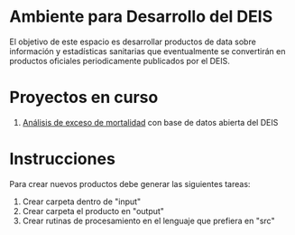 # Ambiente para Desarrollo del DEIS
El objetivo de este espacio es desarrollar productos de data sobre información y estadísticas sanitarias que eventualmente se convertirán en productos oficiales periodicamente publicados por el DEIS.

# Proyectos en curso
1. [Análisis de exceso de mortalidad](output/producto1) con base de datos abierta del DEIS

# Instrucciones
Para crear nuevos productos debe generar las siguientes tareas:
1. Crear carpeta dentro de "input"
2. Crear carpeta el producto en "output"
3. Crear rutinas de procesamiento en el lenguaje que prefiera en "src"
